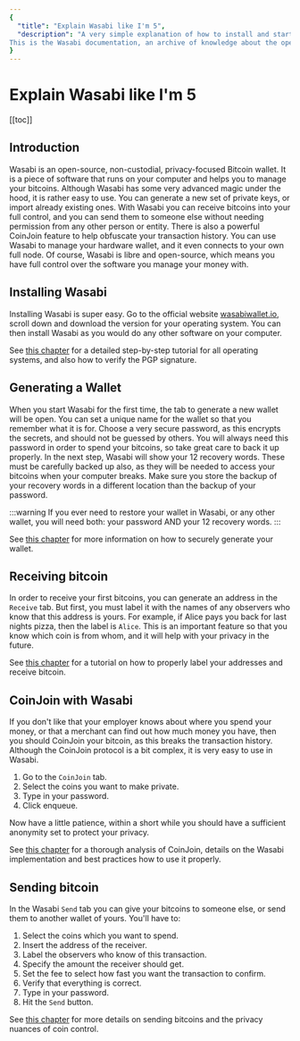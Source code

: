 ```yaml
---
{
  "title": "Explain Wasabi like I'm 5",
  "description": "A very simple explanation of how to install and start Wasabi, as well as receiving, sending, and coinjoining. 
This is the Wasabi documentation, an archive of knowledge about the open-source, non-custodial and privacy-focused Bitcoin wallet for desktop."
}
---
```


# Explain Wasabi like I'm 5

[[toc]]

## Introduction

Wasabi is an open-source, non-custodial, privacy-focused Bitcoin wallet.
It is a piece of software that runs on your computer and helps you to manage your bitcoins.
Although Wasabi has some very advanced magic under the hood, it is rather easy to use.
You can generate a new set of private keys, or import already existing ones.
With Wasabi you can receive bitcoins into your full control, and you can send them to someone else without needing permission from any other person or entity.
There is also a powerful CoinJoin feature to help obfuscate your transaction history.
You can use Wasabi to manage your hardware wallet, and it even connects to your own full node.
Of course, Wasabi is libre and open-source, which means you have full control over the software you manage your money with.

## Installing Wasabi

Installing Wasabi is super easy.
Go to the official website [wasabiwallet.io](https://wasabiwallet.io), scroll down and download the version for your operating system.
You can then install Wasabi as you would do any other software on your computer.

See [this chapter](/using-wasabi/InstallPackage.md) for a detailed step-by-step tutorial for all operating systems, and also how to verify the PGP signature.

## Generating a Wallet

When you start Wasabi for the first time, the tab to generate a new wallet will be open.
You can set a unique name for the wallet so that you remember what it is for.
Choose a very secure password, as this encrypts the secrets, and should not be guessed by others.
You will always need this password in order to spend your bitcoins, so take great care to back it up properly.
In the next step, Wasabi will show your 12 recovery words.
These must be carefully backed up also, as they will be needed to access your bitcoins when your computer breaks.
Make sure you store the backup of your recovery words in a different location than the backup of your password.

:::warning
If you ever need to restore your wallet in Wasabi, or any other wallet, you will need both: your password AND your 12 recovery words.
:::

See [this chapter](/using-wasabi/WalletGeneration.md) for more information on how to securely generate your wallet.

## Receiving bitcoin

In order to receive your first bitcoins, you can generate an address in the `Receive` tab.
But first, you must label it with the names of any observers who know that this address is yours.
For example, if Alice pays you back for last nights pizza, then the label is `Alice`.
This is an important feature so that you know which coin is from whom, and it will help with your privacy in the future.

See [this chapter](/using-wasabi/Receive.md) for a tutorial on how to properly label your addresses and receive bitcoin.

## CoinJoin with Wasabi

If you don't like that your employer knows about where you spend your money, or that a merchant can find out how much money you have, then you should CoinJoin your bitcoin, as this breaks the transaction history.
Although the CoinJoin protocol is a bit complex, it is very easy to use in Wasabi.
1. Go to the `CoinJoin` tab.
2. Select the coins you want to make private.
3. Type in your password.
4. Click enqueue.

Now have a little patience, within a short while you should have a sufficient anonymity set to protect your privacy.

See [this chapter](/using-wasabi/CoinJoin.md) for a thorough analysis of CoinJoin, details on the Wasabi implementation and best practices how to use it properly.

## Sending bitcoin

In the Wasabi `Send` tab you can give your bitcoins to someone else, or send them to another wallet of yours.
You'll have to:
1. Select the coins which you want to spend.
2. Insert the address of the receiver.
3. Label the observers who know of this transaction.
4. Specify the amount the receiver should get.
5. Set the fee to select how fast you want the transaction to confirm.
6. Verify that everything is correct.
7. Type in your password.
8. Hit the `Send` button.

See [this chapter](/using-wasabi/Send.md) for more details on sending bitcoins and the privacy nuances of coin control.
